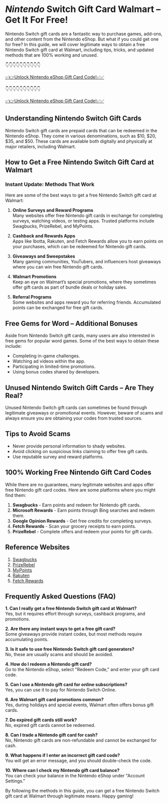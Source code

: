 # *Nintendo* Switch Gift Card Walmart – Get It For Free!

Nintendo Switch gift cards are a fantastic way to purchase games, add-ons, and other content from the Nintendo eShop. But what if you could get one for free? In this guide, we will cover legitimate ways to obtain a free Nintendo Switch gift card at Walmart, including tips, tricks, and updated methods that are 100% working and unused.


👇👇👇👇👇👇👇👇👇👇

[✅👉Unlock Nintendo eShop Gift Card Code!✅✅](https://therewardgate.com/nintendo1/)

👇👇👇👇👇👇👇👇👇👇

[✅👉Unlock Nintendo eShop Gift Card Code!✅✅](https://therewardgate.com/nintendo1/)


## Understanding Nintendo Switch Gift Cards

Nintendo Switch gift cards are prepaid cards that can be redeemed in the Nintendo eShop. They come in various denominations, such as \$10, \$20, \$35, and \$50. These cards are available both digitally and physically at major retailers, including Walmart.

## How to Get a Free Nintendo Switch Gift Card at Walmart

### Instant Update: Methods That Work

Here are some of the best ways to get a free Nintendo Switch gift card at Walmart:

1. **Online Surveys and Reward Programs**\
   Many websites offer free Nintendo gift cards in exchange for completing surveys, watching videos, or testing apps. Trusted platforms include Swagbucks, PrizeRebel, and MyPoints.

2. **Cashback and Rewards Apps**\
   Apps like Ibotta, Rakuten, and Fetch Rewards allow you to earn points on your purchases, which can be redeemed for Nintendo gift cards.

3. **Giveaways and Sweepstakes**\
   Many gaming communities, YouTubers, and influencers host giveaways where you can win free Nintendo gift cards.

4. **Walmart Promotions**\
   Keep an eye on Walmart’s special promotions, where they sometimes offer gift cards as part of bundle deals or holiday sales.

5. **Referral Programs**\
   Some websites and apps reward you for referring friends. Accumulated points can be exchanged for free gift cards.

## Free Gems for Word – Additional Bonuses

Aside from Nintendo Switch gift cards, many users are also interested in free gems for popular word games. Some of the best ways to obtain these include:

- Completing in-game challenges.
- Watching ad videos within the app.
- Participating in limited-time promotions.
- Using bonus codes shared by developers.

## Unused Nintendo Switch Gift Cards – Are They Real?

Unused Nintendo Switch gift cards can sometimes be found through legitimate giveaways or promotional events. However, beware of scams and always ensure you are obtaining your codes from trusted sources.

## Tips to Avoid Scams

- Never provide personal information to shady websites.
- Avoid clicking on suspicious links claiming to offer free gift cards.
- Use reputable survey and reward platforms.

## 100% Working Free Nintendo Gift Card Codes

While there are no guarantees, many legitimate websites and apps offer free Nintendo gift card codes. Here are some platforms where you might find them:

1. **Swagbucks** - Earn points and redeem for Nintendo gift cards.
2. **Microsoft Rewards** - Earn points through Bing searches and redeem them.
3. **Google Opinion Rewards** - Get free credits for completing surveys.
4. **Fetch Rewards** - Scan your grocery receipts to earn points.
5. **PrizeRebel** - Complete offers and redeem your points for gift cards.

## Reference Websites

1. [Swagbucks](https://www.swagbucks.com)
2. [PrizeRebel](https://www.prizerebel.com)
3. [MyPoints](https://www.mypoints.com)
4. [Rakuten](https://www.rakuten.com)
5. [Fetch Rewards](https://www.fetchrewards.com)

## Frequently Asked Questions (FAQ)

**1. Can I really get a free Nintendo Switch gift card at Walmart?**\
Yes, but it requires effort through surveys, cashback programs, and promotions.

**2. Are there any instant ways to get a free gift card?**\
Some giveaways provide instant codes, but most methods require accumulating points.

**3. Is it safe to use free Nintendo Switch gift card generators?**\
No, these are usually scams and should be avoided.

**4. How do I redeem a Nintendo gift card?**\
Go to the Nintendo eShop, select "Redeem Code," and enter your gift card code.

**5. Can I use a Nintendo gift card for online subscriptions?**\
Yes, you can use it to pay for Nintendo Switch Online.

**6. Are Walmart gift card promotions common?**\
Yes, during holidays and special events, Walmart often offers bonus gift cards.

**7. Do expired gift cards still work?**\
No, expired gift cards cannot be redeemed.

**8. Can I trade a Nintendo gift card for cash?**\
No, Nintendo gift cards are non-refundable and cannot be exchanged for cash.

**9. What happens if I enter an incorrect gift card code?**\
You will get an error message, and you should double-check the code.

**10. Where can I check my Nintendo gift card balance?**\
You can check your balance in the Nintendo eShop under "Account Settings."

By following the methods in this guide, you can get a free Nintendo Switch gift card at Walmart through legitimate means. Happy gaming!